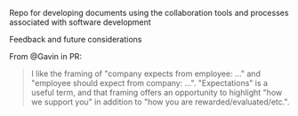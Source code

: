 Repo for developing documents using the collaboration tools 
and processes associated with software development


Feedback and future considerations 

From @Gavin in PR: 

>I like the framing of "company expects from employee: ..." and 
"employee should expect from company: ...". "Expectations" is a 
useful term, and that framing offers an opportunity to highlight 
"how we support you" in addition to "how you are rewarded/evaluated/etc.".
